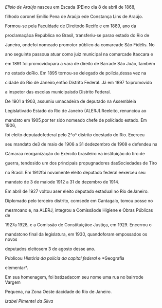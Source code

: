 

*Elísio de Araújo* nasceu em Escada (PE)no dia 8 de abril de 1868,

filhodo coronel Emílio Pena de Araújo ede Constança Lins de Araújo.



Formou-se pela Faculdade de Direitodo Recife e em 1889, ano da

proclamaçãoa República no Brasil, transferiu-se parao estado do Rio de

Janeiro, ondefoi nomeado promotor público da comarcade São Fidélis. No

ano seguinte passoua atuar como juiz municipal na comarcade Itaocara e

em 1891 foi promovidopara a vara de direito de Barrade São João, também

no estado doRio. Em 1895 tornou-se delegado de polícia,dessa vez na

cidade do Rio de Janeiro,então Distrito Federal. Já em 1897 foipromovido

a inspetor das escolas municipaisdo Distrito Federal.



De 1901 a 1903, assumiu umacadeira de deputado na Assembleia

Legislativado Estado do Rio de Janeiro (ALERJ).Reeleito, renunciou ao

mandato em 1905,por ter sido nomeado chefe de políciado estado. Em 1906,

foi eleito deputadofederal pelo 2^o^ distrito doestado do Rio. Exerceu

seu mandato de3 de maio de 1906 a 31 dedezembro de 1908 e defendeu na

Câmaraa reorganização do Exército brasileiro ea instituição do tiro de

guerra, tendosido um dos principais propugnadores dasSociedades de Tiro

no Brasil. Em 1912foi novamente eleito deputado federal eexerceu seu

mandato de 3 de maiode 1912 a 31 de dezembro de 1914.



Em abril de 1927 voltou aser eleito deputado estadual no Rio deJaneiro.

Diplomado pelo terceiro distrito, comsede em Cantagalo, tomou posse no

mesmoano e, na ALERJ, integrou a Comissãode Higiene e Obras Públicas de

1927a 1928, e a Comissão de Constituiçãoe Justiça, em 1929. Encerrou o

mandatono final da legislatura, em 1930, quandoforam empossados os novos

deputados eleitosem 3 de agosto desse ano.



Publicou *História da polícia da capital federal* e *Geografia

elementar*.



Em sua homenagem, foi batizadacom seu nome uma rua no bairrode Vargem

Pequena, na Zona Oeste dacidade do Rio de Janeiro.



*Izabel Pimentel da Silva*




